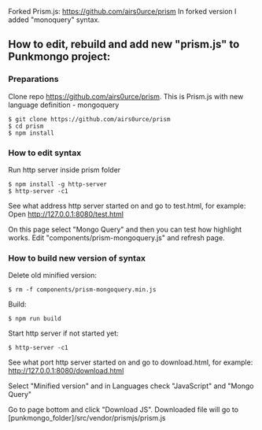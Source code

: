 Forked Prism.js: https://github.com/airs0urce/prism
In forked version I added "monoquery" syntax.

## How to edit, rebuild and add new "prism.js" to Punkmongo project:

### Preparations
Clone repo https://github.com/airs0urce/prism. This is Prism.js with new language definition - mongoquery
```
$ git clone https://github.com/airs0urce/prism  
$ cd prism  
$ npm install  
```

### How to edit syntax 

Run http server inside prism folder
```
$ npm install -g http-server
$ http-server -c1
```

See what address http server started on and go to test.html, for example:
Open http://127.0.0.1:8080/test.html

On this page select "Mongo Query" and then you can test how highlight works.
Edit "components/prism-mongoquery.js" and refresh page.

### How to build new version of syntax

Delete old minified version:
```
$ rm -f components/prism-mongoquery.min.js
```

Build:
```
$ npm run build
```

Start http server if not started yet:
```
$ http-server -c1
```

See what port http server started on and go to download.html, for example:
http://127.0.0.1:8080/download.html

Select "Minified version" and in Languages check "JavaScript" and "Mongo Query"

Go to page bottom and click "Download JS".
Downloaded file will go to [punkmongo_folder]/src/vendor/prismjs/prism.js


